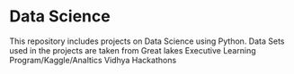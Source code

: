 # Data Science
This repository includes projects on Data Science using Python. Data Sets used in the projects are taken from Great lakes Executive Learning Program/Kaggle/Analtics Vidhya Hackathons  
